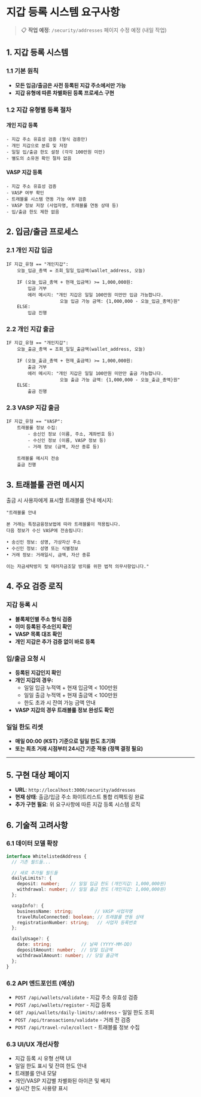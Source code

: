 # 지갑 등록 시스템 요구사항

> 📋 **작업 예정**: `/security/addresses` 페이지 수정 예정 (내일 작업)

## 1. 지갑 등록 시스템

### 1.1 기본 원칙

- **모든 입금/출금은 사전 등록된 지갑 주소에서만 가능**
- **지갑 유형에 따른 차별화된 등록 프로세스 구현**

### 1.2 지갑 유형별 등록 절차

#### 개인 지갑 등록

```
- 지갑 주소 유효성 검증 (형식 검증만)
- 개인 지갑으로 분류 및 저장
- 일일 입/출금 한도 설정 (각각 100만원 미만)
- 별도의 소유권 확인 절차 없음
```

#### VASP 지갑 등록

```
- 지갑 주소 유효성 검증
- VASP 여부 확인
- 트래블룰 시스템 연동 가능 여부 검증
- VASP 정보 저장 (사업자명, 트래블룰 연동 상태 등)
- 입/출금 한도 제한 없음
```

## 2. 입금/출금 프로세스

### 2.1 개인 지갑 입금

```pseudocode
IF 지갑_유형 == "개인지갑":
    오늘_입금_총액 = 조회_일일_입금액(wallet_address, 오늘)

    IF (오늘_입금_총액 + 현재_입금액) >= 1,000,000원:
        입금 거부
        에러 메시지: "개인 지갑은 일일 100만원 미만만 입금 가능합니다.
                    오늘 입금 가능 금액: {1,000,000 - 오늘_입금_총액}원"
    ELSE:
        입금 진행
```

### 2.2 개인 지갑 출금

```pseudocode
IF 지갑_유형 == "개인지갑":
    오늘_출금_총액 = 조회_일일_출금액(wallet_address, 오늘)

    IF (오늘_출금_총액 + 현재_출금액) >= 1,000,000원:
        출금 거부
        에러 메시지: "개인 지갑은 일일 100만원 미만만 출금 가능합니다.
                    오늘 출금 가능 금액: {1,000,000 - 오늘_출금_총액}원"
    ELSE:
        출금 진행
```

### 2.3 VASP 지갑 출금

```pseudocode
IF 지갑_유형 == "VASP":
    트래블룰 정보 수집:
        - 송신인 정보 (이름, 주소, 계좌번호 등)
        - 수신인 정보 (이름, VASP 정보 등)
        - 거래 정보 (금액, 자산 종류 등)

    트래블룰 메시지 전송
    출금 진행
```

## 3. 트래블룰 관련 메시지

출금 시 사용자에게 표시할 트래블룰 안내 메시지:

```
"트래블룰 안내

본 거래는 특정금융정보법에 따라 트래블룰이 적용됩니다.
다음 정보가 수신 VASP에 전송됩니다:

• 송신인 정보: 성명, 가상자산 주소
• 수신인 정보: 성명 또는 식별정보
• 거래 정보: 거래일시, 금액, 자산 종류

이는 자금세탁방지 및 테러자금조달 방지를 위한 법적 의무사항입니다."
```

## 4. 주요 검증 로직

### 지갑 등록 시

- **블록체인별 주소 형식 검증**
- **이미 등록된 주소인지 확인**
- **VASP 목록 대조 확인**
- **개인 지갑은 추가 검증 없이 바로 등록**

### 입/출금 요청 시

- **등록된 지갑인지 확인**
- **개인 지갑의 경우:**
  - 일일 입금 누적액 + 현재 입금액 < 100만원
  - 일일 출금 누적액 + 현재 출금액 < 100만원
  - 한도 초과 시 잔여 가능 금액 안내
- **VASP 지갑의 경우 트래블룰 정보 완성도 확인**

### 일일 한도 리셋

- **매일 00:00 (KST) 기준으로 일일 한도 초기화**
- **또는 최초 거래 시점부터 24시간 기준 적용 (정책 결정 필요)**

---

## 5. 구현 대상 페이지

- **URL**: `http://localhost:3000/security/addresses`
- **현재 상태**: 출금/입금 주소 화이트리스트 통합 리팩토링 완료
- **추가 구현 필요**: 위 요구사항에 따른 지갑 등록 시스템 로직

## 6. 기술적 고려사항

### 6.1 데이터 모델 확장

```typescript
interface WhitelistedAddress {
  // 기존 필드들...

  // 새로 추가될 필드들
  dailyLimits?: {
    deposit: number;    // 일일 입금 한도 (개인지갑: 1,000,000원)
    withdrawal: number; // 일일 출금 한도 (개인지갑: 1,000,000원)
  };

  vaspInfo?: {
    businessName: string;        // VASP 사업자명
    travelRuleConnected: boolean; // 트래블룰 연동 상태
    registrationNumber: string;   // 사업자 등록번호
  };

  dailyUsage?: {
    date: string;           // 날짜 (YYYY-MM-DD)
    depositAmount: number;  // 당일 입금액
    withdrawalAmount: number; // 당일 출금액
  };
}
```

### 6.2 API 엔드포인트 (예상)

- `POST /api/wallets/validate` - 지갑 주소 유효성 검증
- `POST /api/wallets/register` - 지갑 등록
- `GET /api/wallets/daily-limits/:address` - 일일 한도 조회
- `POST /api/transactions/validate` - 거래 전 검증
- `POST /api/travel-rule/collect` - 트래블룰 정보 수집

### 6.3 UI/UX 개선사항

- 지갑 등록 시 유형 선택 UI
- 일일 한도 표시 및 잔여 한도 안내
- 트래블룰 안내 모달
- 개인/VASP 지갑별 차별화된 아이콘 및 배지
- 실시간 한도 사용량 표시